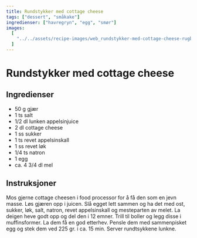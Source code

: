 ```yaml
---
title: Rundstykker med cottage cheese
tags: ["dessert", "småkake"]
ingredienser: ["havregryn", "egg", "smør"]
images:
  [
    "../../assets/recipe-images/web_rundstykker-med-cottage-cheese-rugboller-mammas-knuter-med-kli.jpg",
  ]
---
```


# Rundstykker med cottage cheese

## Ingredienser

- 50 g gjær
- 1 ts salt
- 1/2 dl lunken appelsinjuice
- 2 dl cottage cheese
- 1 ss sukker
- 1 ts revet appelsinskall
- 1 ss revet løk
- 1/4 ts natron
- 1 egg
- ca. 4 3/4 dl mel

## Instruksjoner

Mos gjerne cottage cheesen i food processor for å få den som en jevn masse. Løs gjæren opp i juicen. Slå egget lett sammen og ha det med ost, sukker, løk, salt, natron, revet appelsinskall og mesteparten av melet. La deigen heve godt opp og del den i 12 emner. Trill til boller og legg disse i muffinsformer. La dem få en god etterhev. Pensle dem med sammenpisket egg og stek dem ved 225 gr. i ca. 15 min. Server rundtsykkene lunkne.
